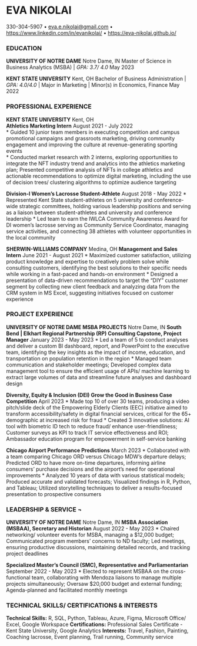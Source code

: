 # EVA NIKOLAI

330-304-5907 • <eva.e.nikolai@gmail.com> •
<https://www.linkedin.com/in/evanikolai/> •
<https://eva-nikolai.github.io/>

### EDUCATION

**UNIVERSITY OF NOTRE DAME** Notre Dame, IN Master of Science in
Business Analytics (MSBA) | *GPA: 3.7/ 4.0* May 2023

**KENT STATE UNIVERSITY** Kent, OH Bachelor of Business Administration |
*GPA: 4.0/4.0* | Major in Marketing | Minor(s) in Economics, Finance May
2022

### PROFESSIONAL EXPERIENCE

**KENT STATE UNIVERSITY** Kent, OH <br> **Athletics Marketing Intern**
August 2021 - July 2022 <br> \* Guided 10 junior team members in
executing competition and campus promotional campaigns and grassroots
marketing, driving community engagement and improving the culture at
revenue-generating sporting events <br> \* Conducted market research
with 2 interns, exploring opportunities to integrate the NFT industry
trend and analytics into the athletics marketing plan; Presented
competitive analysis of NFTs in college athletics and actionable
recommendations to optimize digital marketing, including the use of
decision trees/ clustering algorithms to optimize audience targeting

**Division-I Women’s Lacrosse Student-Athlete** August 2018 - May 2022
\* Represented Kent State student-athletes on 5 university and
conference-wide strategic committees, holding various leadership
positions and serving as a liaison between student-athletes and
university and conference leadership \* Led team to earn the IWLCA
Community Awareness Award for DI women’s lacrosse serving as Community
Service Coordinator, managing service activities, and connecting 38
athletes with volunteer opportunities in the local community

**SHERWIN-WILLIAMS COMPANY** Medina, OH **Management and Sales Intern**
June 2021 - August 2021 \* Maximized customer satisfaction, utilizing
product knowledge and expertise to creatively problem solve while
consulting customers, identifying the best solutions to their specific
needs while working in a fast-paced and hands-on environment \* Designed
a presentation of data-driven recommendations to target the “DIY”
customer segment by collecting new client feedback and analyzing data
from the CRM system in MS Excel, suggesting initiatives focused on
customer experience

### PROJECT EXPERIENCE

**UNIVERSITY OF NOTRE DAME MSBA PROJECTS** Notre Dame, IN **South Bend |
Elkhart Regional Partnership (RP) Consulting Capstone, Project Manager**
January 2023 - May 2023 \* Led a team of 5 to conduct analyses and
deliver a custom BI dashboard, report, and PowerPoint to the executive
team, identifying the key insights as the impact of income, education,
and transportation on population retention in the region \* Managed team
communication and stakeholder meetings; Developed complex data
management tool to ensure the efficient usage of APIs/ machine learning
to extract large volumes of data and streamline future analyses and
dashboard design

**Diversity, Equity & Inclusion (DEI) Grow the Good in Business Case
Competition** April 2023 \* Made top 10 of over 30 teams, producing a
video pitch/slide deck of the Empowering Elderly Clients (EEC)
initiative aimed to transform accessibility/safety in digital financial
services, critical for the 65+ demographic at increased risk for fraud
\* Created 3 innovative solutions: AI tool with biometric ID tech to
reduce fraud/ enhance user-friendliness; Customer surveys as KPI to
track IT service effectiveness and ROI; Ambassador education program for
empowerment in self-service banking

**Chicago Airport Performance Predictions** March 2023 \* Collaborated
with a team comparing Chicago ORD versus Chicago MDW’s departure delays;
Predicted ORD to have more on-time departures, informing airline
consumers’ purchase decisions and the airport’s need for operational
improvements \* Analyzed 10 years of data with various statistical
models; Produced accurate and validated forecasts; Visualized findings
in R, Python, and Tableau; Utilized storytelling techniques to deliver a
results-focused presentation to prospective consumers

### LEADERSHIP & SERVICE ¬

**UNIVERSITY OF NOTRE DAME** Notre Dame, IN **MSBA Association (MSBAA),
Secretary and Historian** August 2022 - May 2023 \* Chaired networking/
volunteer events for MSBA, managing a $12,000 budget; Communicated
program members’ concerns to ND faculty; Led meetings, ensuring
productive discussions, maintaining detailed records, and tracking
project deadlines

**Specialized Master’s Council (SMC), Representative and
Parliamentarian** September 2022 - May 2023 \* Elected to represent
MSBAA on the cross-functional team, collaborating with Mendoza liaisons
to manage multiple projects simultaneously; Oversaw $20,000 budget and
external funding; Agenda-planned and facilitated monthly meetings

### TECHNICAL SKILLS/ CERTIFICATIONS & INTERESTS

**Technical Skills:** R, SQL, Python, Tableau, Azure, Figma, Microsoft
Office/ Excel, Google Workspace **Certifications:** Professional Sales
Certificate - Kent State University, Google Analytics **Interests:**
Travel, Fashion, Painting, Coaching lacrosse, Event planning, Trail
running, Community service
